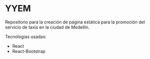 # YYEM
Repositorio para la creación de página estática para la promoción del servicio de taxis en la ciudad de Medellín.

Tecnologias usadas:

- React
- React-Bootstrap
  
